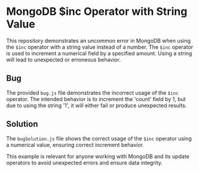 # MongoDB $inc Operator with String Value

This repository demonstrates an uncommon error in MongoDB when using the `$inc` operator with a string value instead of a number.  The `$inc` operator is used to increment a numerical field by a specified amount.  Using a string will lead to unexpected or erroneous behavior.

## Bug
The provided `bug.js` file demonstrates the incorrect usage of the `$inc` operator. The intended behavior is to increment the 'count' field by 1, but due to using the string '1', it will either fail or produce unexpected results.

## Solution
The `bugSolution.js` file shows the correct usage of the `$inc` operator using a numerical value, ensuring correct increment behavior.

This example is relevant for anyone working with MongoDB and its update operators to avoid unexpected errors and ensure data integrity.